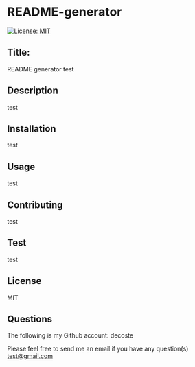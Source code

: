 # README-generator


[![License: MIT](https://img.shields.io/badge/License-MIT-yellow.svg)](https://opensource.org/licenses/MIT)

  ## Title:
  README generator test

  ## Description
  test

  ## Installation
  test

  ## Usage
  test

  ## Contributing
  test

  ## Test
  test

  ## License
  MIT

  ## Questions
  The following is my Github account:
  decoste
  
  Please feel free to send me an email if you have any question(s) test@gmail.com
